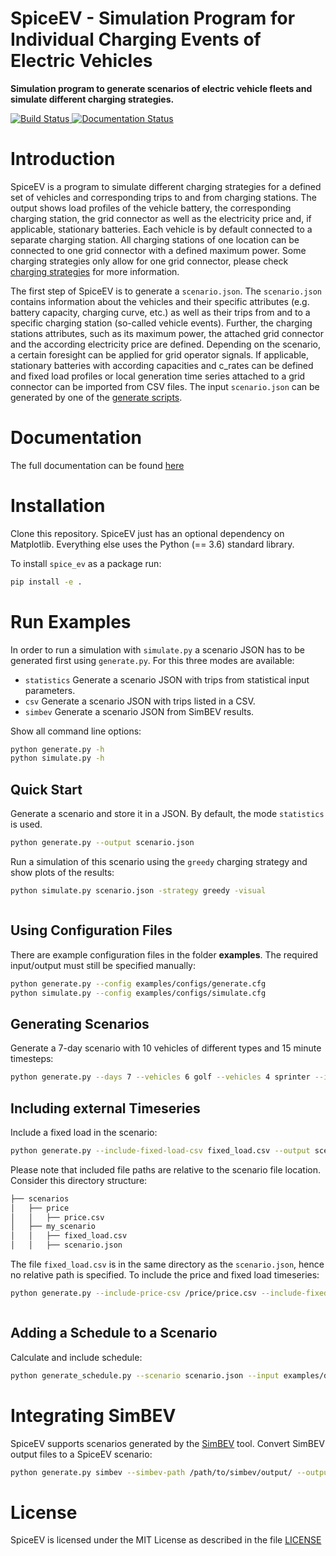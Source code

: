 # SpiceEV - Simulation Program for Individual Charging Events of Electric Vehicles

**Simulation program to generate scenarios of electric vehicle fleets and simulate different charging strategies.**

[
![Build Status](https://github.com/rl-institut/spice_ev/actions/workflows/pythonpackage.yaml/badge.svg?branch=dev)
](https://github.com/rl-institut/spice_ev/actions/workflows/pythonpackage.yaml) [
![Documentation Status](https://readthedocs.org/projects/spice-ev/badge/?version=latest)
](https://spice-ev.readthedocs.io/en/latest/?badge=latest)



# Introduction

SpiceEV is a program to simulate different charging strategies for a defined set of vehicles and corresponding trips to and from charging stations. The output shows load profiles of the vehicle battery, the corresponding charging station, the grid connector as well as the electricity price and, if applicable, stationary batteries. Each vehicle is by default connected to a separate charging station. All charging stations of one location can be connected to one grid connector with a defined maximum power. Some charging strategies only allow for one grid connector, please check [charging strategies](https://spice-ev.readthedocs.io/en/latest/charging_strategies_incentives.html#charging-strategies) for more information.

The first step of SpiceEV is to generate a `scenario.json`. The `scenario.json` contains information about the vehicles and their specific attributes (e.g. battery capacity, charging curve, etc.) as well as their trips from and to a specific charging station (so-called vehicle events). Further, the charging stations attributes, such as its maximum power, the attached grid connector and the according electricity price are defined. Depending on the scenario, a certain foresight can be applied for grid operator signals. If applicable, stationary batteries with according capacities and c_rates can be defined and fixed load profiles or local generation time series attached to a grid connector can be imported from CSV files. The input `scenario.json` can be generated by one of the [generate scripts](https://spice-ev.readthedocs.io/en/latest/code.html#generate-modules).

# Documentation

The full documentation can be found [here](https://spice-ev.readthedocs.io/en/latest/index.html)

# Installation

Clone this repository. SpiceEV just has an optional dependency on
Matplotlib. Everything else uses the Python (== 3.6) standard library.




To install `spice_ev` as a package run:

```sh
pip install -e .
```

# Run Examples

In order to run a simulation with `simulate.py` a scenario JSON has to be generated first using `generate.py`.
For this three modes are available: 

* `statistics` Generate a scenario JSON with trips from statistical input parameters.
* `csv` Generate a scenario JSON with trips listed in a CSV.
* `simbev` Generate a scenario JSON from SimBEV results.

Show all command line options:
```sh
python generate.py -h
python simulate.py -h
```

## Quick Start
Generate a scenario and store it in a JSON. By default, the mode `statistics` is used.
```sh
python generate.py --output scenario.json
```

Run a simulation of this scenario using the `greedy` charging strategy and show
plots of the results:
```sh
python simulate.py scenario.json -strategy greedy -visual



```

## Using Configuration Files
There are example configuration files in the folder **examples**. The required input/output must still be specified manually:
```sh
python generate.py --config examples/configs/generate.cfg
python simulate.py --config examples/configs/simulate.cfg
```

## Generating Scenarios
Generate a 7-day scenario with 10 vehicles of different types and 15 minute timesteps:
```sh
python generate.py --days 7 --vehicles 6 golf --vehicles 4 sprinter --interval 15 --output scenario.json
```

## Including external Timeseries
Include a fixed load in the scenario:
```sh
python generate.py --include-fixed-load-csv fixed_load.csv --output scenario.json
```

Please note that included file paths are relative to the scenario file location. Consider this directory structure:
```sh
├── scenarios
│   ├── price
│   │   ├── price.csv
│   ├── my_scenario
│   │   ├── fixed_load.csv
│   │   ├── scenario.json
```

The file `fixed_load.csv` is in the same directory as the `scenario.json`, hence no relative path is specified.
To include the price and fixed load timeseries:
```sh
python generate.py --include-price-csv /price/price.csv --include-fixed-load-csv fixed_load.csv --output scenario.json



```

## Adding a Schedule to a Scenario
Calculate and include schedule:
```sh
python generate_schedule.py --scenario scenario.json --input examples/data/grid_situation.csv --output schedules/schedule_example.csv
```

# Integrating SimBEV
SpiceEV supports scenarios generated by the [SimBEV](https://github.com/rl-institut/simbev) tool. Convert SimBEV output files to a SpiceEV scenario: 
```sh
python generate.py simbev --simbev-path /path/to/simbev/output/ --output scenario.json


```

# License
SpiceEV is licensed under the MIT License as described in the file [LICENSE](https://github.com/rl-institut/spice_ev/blob/dev/LICENSE)
